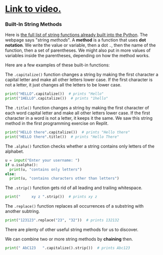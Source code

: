 # [Link to video.](https://www.youtube.com/watch?v=LofYFiQMfYo&list=PLVD25niNi0Bkf2psAf7PzB1SV068XyNPo&index=23)

### Built-In String Methods

Here is [the full list of string functions already built into the Python](https://docs.python.org/3/library/stdtypes.html#string-methods). The webpage says "string *methods*". A **method** is a function that uses **dot notation**. We write the value or variable, then a dot `.`, then the name of the function, then a set of parentheses. We might also put in more values of variables inside the parentheses, depending on how the method works.

Here are a few examples of these built-in functions:

The `.capitalize()` function changes a string by making the first character a capital letter and make all other letters lower case. If the first character is not a letter, it just changes all the letters to be lower case.

```python
print("HELLO".capitalize())  # prints "Hello"
print("1HELLO".capitalize())  # prints "1hello"
```

The `.title()` function changes a string by making the first character of each word capital letter and make all other letters lower case. If the first character in a word is not a letter, it keeps it the same. We saw this string method in the first programming exercise on Replit.

```python
print("HELLO there".capitalize())  # prints "Hello there"
print("HELLO there".title())  # prints "Hello There"
```

The `.alpha()` function checks whether a string contains only letters of the alphabet.

```python
u = input("Enter your username: ")
if u.isalpha():
  print(u, "contains only letters")
else:
  print(u, "contains characters other than letters")
```

The `.strip()` function gets rid of all leading and trailing whitespace.

```python
print("     xy z ".strip())  # prints xy z
```


The `.replace()` function replaces all occurrences of a substring with another subtring.

```python
print("123123".replace("23", "32"))  # prints 132132

```

There are plenty of other useful string methods for us to discover.

We can combine two or more string methods by **chaining** then.

```python
print(" AbC123   ".capitalize().strip())  # prints Abc123
```
